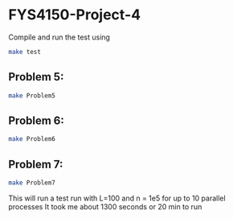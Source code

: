 # FYS4150-Project-4

Compile and run the test using
```bash
make test
```

## Problem 5:
```bash
make Problem5
```

## Problem 6:
```bash
make Problem6
```

## Problem 7:
```bash
make Problem7
```
This will run a test run with L=100 and n = 1e5 for up to 10 parallel processes
It took me about 1300 seconds or 20 min to run
